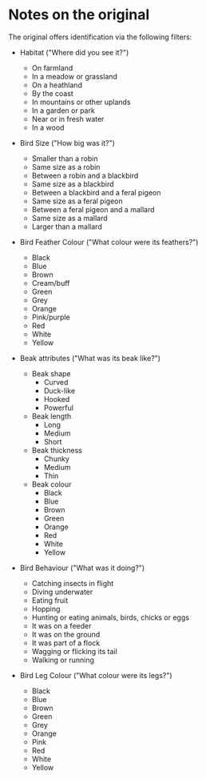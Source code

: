 # Notes on the original

The original offers identification via the following filters:

- Habitat ("Where did you see it?")
  - On farmland
  - In a meadow or grassland
  - On a heathland
  - By the coast
  - In mountains or other uplands
  - In a garden or park
  - Near or in fresh water
  - In a wood

- Bird Size ("How big was it?")
  - Smaller than a robin
  - Same size as a robin
  - Between a robin and a blackbird
  - Same size as a blackbird
  - Between a blackbird and a feral pigeon
  - Same size as a feral pigeon
  - Between a feral pigeon and a mallard
  - Same size as a mallard
  - Larger than a mallard

- Bird Feather Colour ("What colour were its feathers?")
  - Black
  - Blue
  - Brown
  - Cream/buff
  - Green
  - Grey
  - Orange
  - Pink/purple
  - Red
  - White
  - Yellow

- Beak attributes ("What was its beak like?")
  - Beak shape
    - Curved
    - Duck-like
    - Hooked
    - Powerful
  - Beak length
    - Long
    - Medium
    - Short
  - Beak thickness
    - Chunky
    - Medium
    - Thin
  - Beak colour
    - Black
    - Blue
    - Brown
    - Green
    - Orange
    - Red
    - White
    - Yellow

- Bird Behaviour ("What was it doing?")
  - Catching insects in flight
  - Diving underwater
  - Eating fruit
  - Hopping
  - Hunting or eating animals, birds, chicks or eggs
  - It was on a feeder
  - It was on the ground
  - It was part of a flock
  - Wagging or flicking its tail
  - Walking or running

- Bird Leg Colour ("What colour were its legs?")
  - Black
  - Blue
  - Brown
  - Green
  - Grey
  - Orange
  - Pink
  - Red
  - White
  - Yellow
